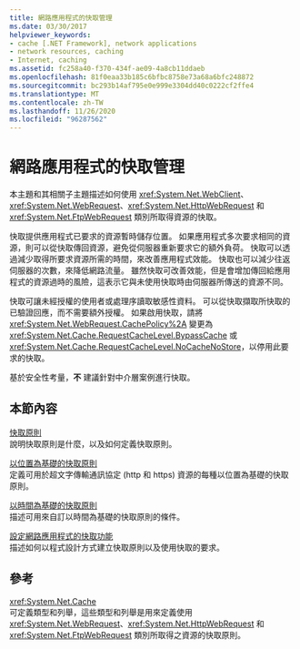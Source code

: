 ```yaml
---
title: 網路應用程式的快取管理
ms.date: 03/30/2017
helpviewer_keywords:
- cache [.NET Framework], network applications
- network resources, caching
- Internet, caching
ms.assetid: fc258a40-f370-434f-ae09-4a8cb11ddaeb
ms.openlocfilehash: 81f0eaa33b185c6bfbc8758e73a68a6bfc248872
ms.sourcegitcommit: bc293b14af795e0e999e3304dd40c0222cf2ffe4
ms.translationtype: MT
ms.contentlocale: zh-TW
ms.lasthandoff: 11/26/2020
ms.locfileid: "96287562"
---
```

# <a name="cache-management-for-network-applications"></a>網路應用程式的快取管理

本主題和其相關子主題描述如何使用 <xref:System.Net.WebClient>、<xref:System.Net.WebRequest>、<xref:System.Net.HttpWebRequest> 和 <xref:System.Net.FtpWebRequest> 類別所取得資源的快取。  
  
 快取提供應用程式已要求的資源暫時儲存位置。 如果應用程式多次要求相同的資源，則可以從快取傳回資源，避免從伺服器重新要求它的額外負荷。 快取可以透過減少取得所要求資源所需的時間，來改善應用程式效能。 快取也可以減少往返伺服器的次數，來降低網路流量。 雖然快取可改善效能，但是會增加傳回給應用程式的資源過時的風險，這表示它與未使用快取時由伺服器所傳送的資源不同。  
  
 快取可讓未經授權的使用者或處理序讀取敏感性資料。 可以從快取擷取所快取的已驗證回應，而不需要額外授權。 如果啟用快取，請將 <xref:System.Net.WebRequest.CachePolicy%2A> 變更為 <xref:System.Net.Cache.RequestCacheLevel.BypassCache> 或 <xref:System.Net.Cache.RequestCacheLevel.NoCacheNoStore>，以停用此要求的快取。  
  
 基於安全性考量，**不** 建議針對中介層案例進行快取。  
  
## <a name="in-this-section"></a>本節內容  

 [快取原則](cache-policy.md)  
 說明快取原則是什麼，以及如何定義快取原則。  
  
 [以位置為基礎的快取原則](location-based-cache-policies.md)  
 定義可用於超文字傳輸通訊協定 (http 和 https) 資源的每種以位置為基礎的快取原則。  
  
 [以時間為基礎的快取原則](time-based-cache-policies.md)  
 描述可用來自訂以時間為基礎的快取原則的條件。  
  
 [設定網路應用程式的快取功能](configuring-caching-in-network-applications.md)  
 描述如何以程式設計方式建立快取原則以及使用快取的要求。  
  
## <a name="reference"></a>參考  

 <xref:System.Net.Cache>  
 可定義類型和列舉，這些類型和列舉是用來定義使用 <xref:System.Net.WebRequest>、<xref:System.Net.HttpWebRequest> 和 <xref:System.Net.FtpWebRequest> 類別所取得之資源的快取原則。
